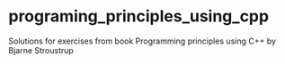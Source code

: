 # programing_principles_using_cpp
Solutions for exercises from book Programming principles using C++ by Bjarne Stroustrup
